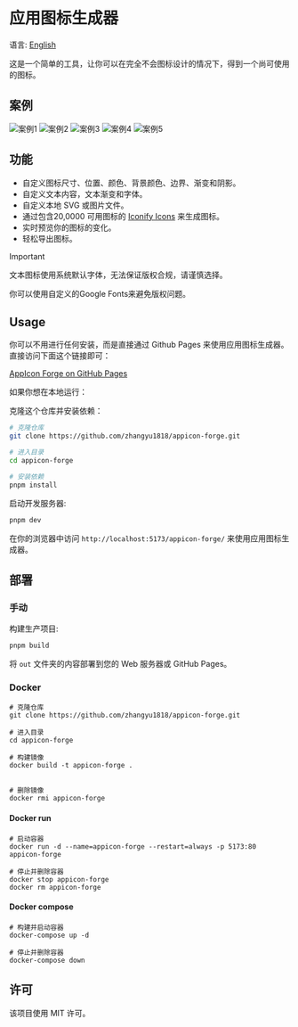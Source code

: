 # 应用图标生成器

语言: [English](./README.md)

这是一个简单的工具，让你可以在完全不会图标设计的情况下，得到一个尚可使用的图标。

## 案例

![案例1](./screenshots/1-1.png)
![案例2](./screenshots/1-2.png)
![案例3](./screenshots/1-3.png)
![案例4](./screenshots/1-4.png)
![案例5](./screenshots/1-5.png)

## 功能

- 自定义图标尺寸、位置、颜色、背景颜色、边界、渐变和阴影。
- 自定义文本内容，文本渐变和字体。
- 自定义本地 SVG 或图片文件。
- 通过包含20,0000 可用图标的 [Iconify Icons](https://iconify.design/) 来生成图标。
- 实时预览你的图标的变化。
- 轻松导出图标。

> [!IMPORTANT]
> 文本图标使用系统默认字体，无法保证版权合规，请谨慎选择。
>
> 你可以使用自定义的Google Fonts来避免版权问题。

## Usage

你可以不用进行任何安装，而是直接通过 Github Pages 来使用应用图标生成器。直接访问下面这个链接即可：

[AppIcon Forge on GitHub Pages](https://zhangyu1818.github.io/appicon-forge/)

如果你想在本地运行：

克隆这个仓库并安装依赖：

```sh
# 克隆仓库
git clone https://github.com/zhangyu1818/appicon-forge.git

# 进入目录
cd appicon-forge

# 安装依赖
pnpm install
```

启动开发服务器:

```sh
pnpm dev
```

在你的浏览器中访问 `http://localhost:5173/appicon-forge/` 来使用应用图标生成器。

## 部署

### 手动

构建生产项目:

```sh
pnpm build
```

将 `out` 文件夹的内容部署到您的 Web 服务器或 GitHub Pages。

### Docker

```console
# 克隆仓库
git clone https://github.com/zhangyu1818/appicon-forge.git

# 进入目录
cd appicon-forge

# 构建镜像
docker build -t appicon-forge .


# 删除镜像
docker rmi appicon-forge
```

#### Docker run

```console
# 启动容器
docker run -d --name=appicon-forge --restart=always -p 5173:80 appicon-forge

# 停止并删除容器
docker stop appicon-forge
docker rm appicon-forge
```

#### Docker compose

```console
# 构建并启动容器
docker-compose up -d

# 停止并删除容器
docker-compose down
```

## 许可

该项目使用 MIT 许可。
